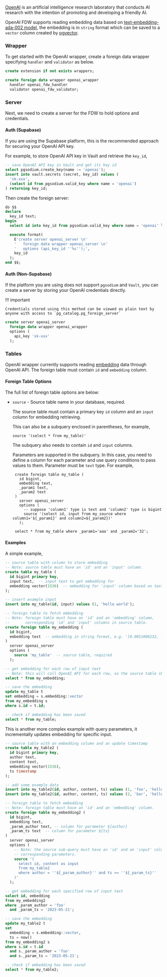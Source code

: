 [OpenAI](https://openai.com/) is an artificial intelligence research laboratory that conducts AI research with the intention of promoting and developing a friendly AI.

OpenAI FDW supports reading embedding data based on [text-embedding-ada-002 model](https://platform.openai.com/docs/guides/embeddings/second-generation-models), the embedding is in `string` format which can be saved to a `vector` column created by [pgvector](https://github.com/pgvector/pgvector).


### Wrapper 
To get started with the OpenAI wrapper, create a foreign data wrapper specifying `handler` and `validator` as below.

```sql
create extension if not exists wrappers;

create foreign data wrapper openai_wrapper
  handler openai_fdw_handler
  validator openai_fdw_validator;
```

### Server 

Next, we need to create a server for the FDW to hold options and credentials.

#### Auth (Supabase)

If you are using the Supabase platform, this is the recommended approach for securing your OpenAI API key.

For example, to store OpenAI API key in Vault and retrieve the `key_id`,

```sql
-- save OpenAI API key in Vault and get its key id
select pgsodium.create_key(name := 'openai');
insert into vault.secrets (secret, key_id) values (
  'sk-xxx',
  (select id from pgsodium.valid_key where name = 'openai')
) returning key_id;
```

Then create the foreign server:

```sql
do $$
declare
  key_id text;
begin
  select id into key_id from pgsodium.valid_key where name = 'openai' limit 1;

  execute format(
    E'create server openai_server \n'
    '   foreign data wrapper openai_server \n'
    '   options (api_key_id ''%s'');',
    key_id
  );
end $$;
```

#### Auth (Non-Supabase)

If the platform you are using does not support `pgsodium` and `Vault`, you can create a server by storing your OpenAI credentials directly.


!!! important

    Credentials stored using this method can be viewed as plain text by anyone with access to `pg_catalog.pg_foreign_server`


```sql
create server openai_server
  foreign data wrapper openai_wrapper
  options (
    api_key 'sk-xxx'
  );
```


### Tables

OpenAI wrapper currently supports reading [embedding](https://platform.openai.com/docs/guides/embeddings/what-are-embeddings) data through OpenAI API. The foreign table must contain `id` and `embedding` column.


#### Foreign Table Options

The full list of foreign table options are below:

- `source` - Source table name in your database, required.

   The source table must contain a primary key `id` column and an `input` column for embedding retrieving.

   This can also be a subquery enclosed in parentheses, for example,

   ```
   source '(select * from my_table)'
   ```

   The subquery also needs to contain `id` and `input` columns.

   Parameters are supported in the subquery. In this case, you need to define a column for each parameter and use query conditions to pass values to them. Parameter must be `text` type. For example,

   ```
    create foreign table my_table (
      id bigint,
      embedding text,
      _param1 text,
      _param2 text
    )
      server openai_server
      options (
        -- suppose 'column1' type is text and 'column2' type is bigint
        source '(select id, input from my_source where column1='${_param1}' and column2=${_param2})'
      );

    select * from my_table where _param1='aaa' and _param2='32';
   ```


#### Examples

A simple example,

```sql
-- source table with column to store embedding
-- Note: source table must have an 'id' and an 'input' column.
create table my_table (
  id bigint primary key,
  input text,  -- input text to get embedding for
  embedding vector(1536)  -- embedding for 'input' column based on text-embedding-ada-002 model
);

-- insert example input
insert into my_table(id, input) values (1, 'hello world');

-- foreign table to fetch embedding
-- Note: foreign table must have an 'id' and an 'embedding' column,
--       corresponding 'id' and 'input' columns in source table.
create foreign table my_embedding (
  id bigint,
  embedding text  -- embedding in string format, e.g. '[0.0051006232, -0.03568436, ...]'
)
  server openai_server
  options (
    source 'my_table'  -- source table, required
  );

-- get embedding for each row of input text
-- Note: this will call OpenAI API for each row, so the source table shouldn't have too many records.
select * from my_embedding;

-- save the embedding
update my_table t
set embedding = s.embedding::vector
from my_embedding s
where s.id = t.id;

-- check if embedding has been saved
select * from my_table;
```

This is another more complex example with query parameters, it incrementally updates embedding for specific input.

```sql
-- source table with an embedding column and an update timestamp
create table my_table2 (
  id bigint primary key,
  author text,
  content text,
  embedding vector(1536),
  ts timestamp
);

-- add some example data
insert into my_table2(id, author, content, ts) values (1, 'foo', 'hello world', now());
insert into my_table2(id, author, content, ts) values (2, 'bar', 'hello ai', now());

-- foreign table to fetch embedding
-- Note: foreign table must have an 'id' and an 'embedding' column.
create foreign table my_embedding2 (
  id bigint,
  embedding text,
  _param_author text, -- column for parameter ${author}
  _param_ts text  -- column for parameter ${ts}
)
  server openai_server
  options (
    -- Note: the source sub-query must have an 'id' and an 'input' column, and the
    -- corresponding parameters.
    source '(
      select id, content as input
      from my_table2
      where author = ''${_param_author}'' and ts >= ''${_param_ts}''
    )'
  );

-- get embedding for each specified row of input text
select id, embedding
from my_embedding2
where _param_author = 'foo'
  and _param_ts = '2023-05-21';

-- save the embedding
update my_table2 t
set
  embedding = s.embedding::vector,
  ts = now()
from my_embedding2 s
where s.id = t.id
  and s._param_author = 'foo'
  and s._param_ts = '2023-05-21';

-- check if embedding has been saved
select * from my_table2;
```
